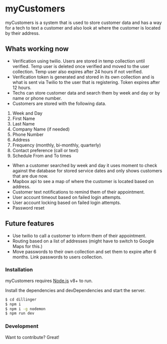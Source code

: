 # myCustomers

myCustomers is a system that is used to store customer data and has a way for a tech to text 
a customer and also look at where the customer is located by their address.

## Whats working now
  - Verification using twilio. Users are stored in temp collection until verified. Temp user is deleted once verified and moved to the user collection. Temp user also expires after 24 hours if not verified.
  - Verification token is generated and stored in its own collection and is what is sent via Twilio to the user that is registering. Token expires after 12 hours.
  - Techs can store customer data and search them by week and day or by name or phone number.
  - Customers are stored with the following data.
   1) Week and Day
   2) First Name
   3) Last Name
   4) Company Name (if needed)
   5) Phone Number
   6) Address
   7) Frequency (monthly, bi-monthly, quarterly)
   8) Contact preference (call or text)
   9) Schedule From and To times
  - When a customer searched by week and day it uses moment to check against the database for stored service dates and only shows customers that are due now.
  - Mapbox api to see a map of where the customer is located based on address.
  - Customer text notifications to remind them of their appointment.
  - User account timeout based on failed login attempts.
  - User account locking based on failed login attempts.
  - Password reset

## Future features

  - Use twilio to call a customer to inform them of their appointment.
  - Routing based on a list of addresses (might have to switch to Google Maps for this.)
  - Move passwords to their own collection and set them to expire after 6 months. Link passwords to users collection.


### Installation

myCustomers requires [Node.js](https://nodejs.org/) v8+ to run.

Install the dependencies and devDependencies and start the server.

```sh
$ cd dillinger
$ npm i
$ npm i -g nodemon
$ npm run dev
```

### Development

Want to contribute? Great!




